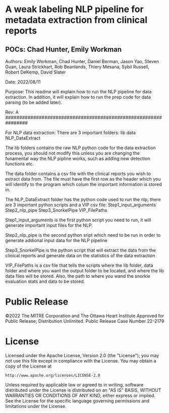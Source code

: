 
# A weak labeling NLP pipeline for metadata extraction from clinical reports 

## POCs: Chad Hunter, Emily Workman
Authors: Emily Workman, Chad Hunter, Daniel Berman, Jason Yao, Steven Guan, Laura Strickhart, Rob Beanlands, Thiery Mesana, Sybil Russell, Robert DeKemp, David Slater

Date: 2022/08/11

Purpose:
	This readme will explain how to run the NLP pipeline
for data extraction.  In addition, it will explain how to run
the prep code for data parsing (to be added later).

Rev: A
################################################################

For NLP data extraction:
There are 3 important folders: 
	lib 
	data
	NLP_DataExtract

The lib folders contains the raw NLP python code for the data
extraction process, you should not modify this unless you are 
changing the funamental way the NLP pipline works, such as adding
new detection functions etc.

The data folder contains a csv file with the clinical reports
you wish to extract data from.  The file must have the first
row as the header which you will identify to the program
which colum the important information is stored in.

The NLP_DataExtract folder has the python code used to run the
nlp, there are 3 important python scripts and a VIP csv file:
	Step1_input_arguments
	Step2_nlp_pipe
	Step3_SnorkelPipe
	VIP_FilePaths

Step1_input_arguments is the first python script you need to run, 
it will generate important input files for the NLP.

Step2_nlp_pipe is the second python sript which need to be run in
order to generate addional input data for the NLP pipeline

Step3_SnorkelPipe is the python script that will extract the data
from the clinical reports and generate data on the statistics of
the data extraction

VIP_FilePaths is a csv file that tells the scripts where the lib
folder, data folder and where you want the output folder to be
located, and where the lib data files will be stored.  Also, the
path to where you wand the snorkle evaluation stats and data
to be stored.


# Public Release
©2022 The MITRE Corporation and The Ottawa Heart Institute
Approved for Public Release; Distribution Unlimited. 
Public Release Case Number 22-2179

# License

Licensed under the Apache License, Version 2.0 (the "License"); you may not use this file except in compliance with the License. You may obtain a copy of the License at

`http://www.apache.org/licenses/LICENSE-2.0`

Unless required by applicable law or agreed to in writing, software distributed under the License is distributed on an "AS IS" BASIS, WITHOUT WARRANTIES OR CONDITIONS OF ANY KIND, either express or implied. See the License for the specific language governing permissions and limitations under the License.


